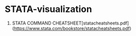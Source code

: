 # STATA-visualization

1. STATA COMMAND CHEATSHEET[statacheatsheets.pdf] (https://www.stata.com/bookstore/statacheatsheets.pdf)
